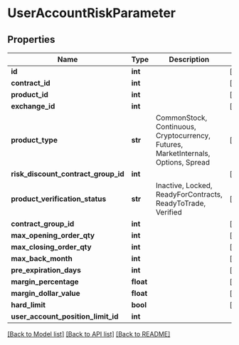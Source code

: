 # UserAccountRiskParameter

## Properties
Name | Type | Description | Notes
------------ | ------------- | ------------- | -------------
**id** | **int** |  | [optional] 
**contract_id** | **int** |  | [optional] 
**product_id** | **int** |  | [optional] 
**exchange_id** | **int** |  | [optional] 
**product_type** | **str** | CommonStock, Continuous, Cryptocurrency, Futures, MarketInternals, Options, Spread | [optional] 
**risk_discount_contract_group_id** | **int** |  | [optional] 
**product_verification_status** | **str** | Inactive, Locked, ReadyForContracts, ReadyToTrade, Verified | [optional] 
**contract_group_id** | **int** |  | [optional] 
**max_opening_order_qty** | **int** |  | [optional] 
**max_closing_order_qty** | **int** |  | [optional] 
**max_back_month** | **int** |  | [optional] 
**pre_expiration_days** | **int** |  | [optional] 
**margin_percentage** | **float** |  | [optional] 
**margin_dollar_value** | **float** |  | [optional] 
**hard_limit** | **bool** |  | [optional] 
**user_account_position_limit_id** | **int** |  | 

[[Back to Model list]](../README.md#documentation-for-models) [[Back to API list]](../README.md#documentation-for-api-endpoints) [[Back to README]](../README.md)

